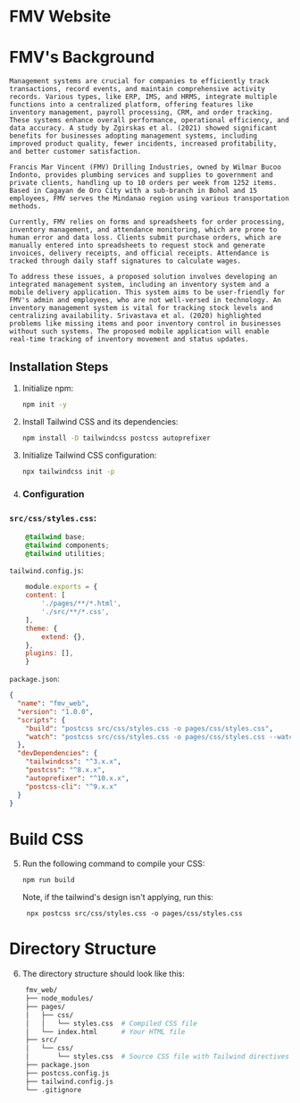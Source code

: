 # FMV Website

# FMV's Background

    Management systems are crucial for companies to efficiently track transactions, record events, and maintain comprehensive activity records. Various types, like ERP, IMS, and HRMS, integrate multiple functions into a centralized platform, offering features like inventory management, payroll processing, CRM, and order tracking. These systems enhance overall performance, operational efficiency, and data accuracy. A study by Zgirskas et al. (2021) showed significant benefits for businesses adopting management systems, including improved product quality, fewer incidents, increased profitability, and better customer satisfaction.

    Francis Mar Vincent (FMV) Drilling Industries, owned by Wilmar Bucoo Indonto, provides plumbing services and supplies to government and private clients, handling up to 10 orders per week from 1252 items. Based in Cagayan de Oro City with a sub-branch in Bohol and 15 employees, FMV serves the Mindanao region using various transportation methods.

    Currently, FMV relies on forms and spreadsheets for order processing, inventory management, and attendance monitoring, which are prone to human error and data loss. Clients submit purchase orders, which are manually entered into spreadsheets to request stock and generate invoices, delivery receipts, and official receipts. Attendance is tracked through daily staff signatures to calculate wages.

    To address these issues, a proposed solution involves developing an integrated management system, including an inventory system and a mobile delivery application. This system aims to be user-friendly for FMV's admin and employees, who are not well-versed in technology. An inventory management system is vital for tracking stock levels and centralizing availability. Srivastava et al. (2020) highlighted problems like missing items and poor inventory control in businesses without such systems. The proposed mobile application will enable real-time tracking of inventory movement and status updates.

## Installation Steps

1. Initialize npm:
    ```sh
    npm init -y
    ```

2. Install Tailwind CSS and its dependencies:
    ```sh
    npm install -D tailwindcss postcss autoprefixer
    ```

3. Initialize Tailwind CSS configuration:
    ```sh
    npx tailwindcss init -p
    ```
4. ### Configuration

### `src/css/styles.css`:
```css
    @tailwind base;
    @tailwind components;
    @tailwind utilities;
```

`tailwind.config.js`:
```js
    module.exports = {
    content: [
        './pages/**/*.html',
        './src/**/*.css',
    ],
    theme: {
        extend: {},
    },
    plugins: [],
    }
```
`package.json`:
```json
{
  "name": "fmv_web",
  "version": "1.0.0",
  "scripts": {
    "build": "postcss src/css/styles.css -o pages/css/styles.css",
    "watch": "postcss src/css/styles.css -o pages/css/styles.css --watch"
  },
  "devDependencies": {
    "tailwindcss": "^3.x.x",
    "postcss": "^8.x.x",
    "autoprefixer": "^10.x.x",
    "postcss-cli": "^9.x.x"
  }
}
```
# Build CSS

5. Run the following command to compile your CSS:

    ```sh
    npm run build
    ```
    Note, if the tailwind's design isn't applying, run this:

        npx postcss src/css/styles.css -o pages/css/styles.css



# Directory Structure

6. The directory structure should look like this:
```bash
    fmv_web/
    ├── node_modules/
    ├── pages/
    │   ├── css/
    │   │   └── styles.css  # Compiled CSS file
    │   └── index.html      # Your HTML file
    ├── src/
    │   └── css/
    │       └── styles.css  # Source CSS file with Tailwind directives
    ├── package.json
    ├── postcss.config.js
    ├── tailwind.config.js
    └── .gitignore
```